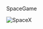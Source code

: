 S p a c e G a m e 

![SpaceX]([images/logo.png](https://cdn.mos.cms.futurecdn.net/ACdzWZfdLaDdriwcnprmUV.jpg))

 
 

